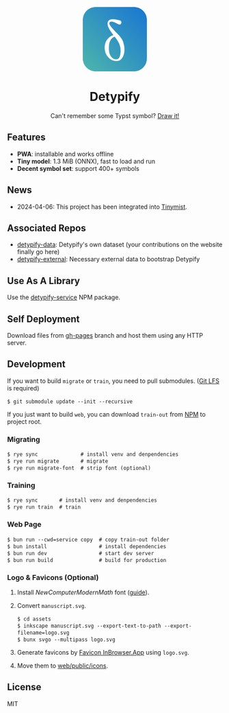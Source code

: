 <div align="center">
    <img src="./assets/logo.svg" alt="logo" width="150"/>
    <h1>Detypify</h1>
    <p>
        Can't remember some Typst symbol?
        <a href="https://detypify.quarticcat.com/">Draw it!</a>
    </p>
</div>

## Features

- **PWA**: installable and works offline
- **Tiny model**: 1.3 MiB (ONNX), fast to load and run
- **Decent symbol set**: support 400+ symbols

## News

- 2024-04-06: This project has been integrated into [Tinymist](https://github.com/Myriad-Dreamin/tinymist).

## Associated Repos

- [detypify-data](https://github.com/QuarticCat/detypify-data): Detypify's own dataset (your contributions on the website finally go here)
- [detypify-external](https://github.com/QuarticCat/detypify-external): Necessary external data to bootstrap Detypify

## Use As A Library

Use the [detypify-service](https://www.npmjs.com/package/detypify-service) NPM package.

## Self Deployment

Download files from [gh-pages](https://github.com/QuarticCat/detypify/tree/gh-pages) branch and host them using any HTTP server.

## Development

If you want to build `migrate` or `train`, you need to pull submodules. ([Git LFS](https://git-lfs.com/) is required)

```console
$ git submodule update --init --recursive
```

If you just want to build `web`, you can download `train-out` from [NPM](https://www.npmjs.com/package/detypify-service?activeTab=code) to project root.

### Migrating

```console
$ rye sync              # install venv and denpendencies
$ rye run migrate       # migrate
$ rye run migrate-font  # strip font (optional)
```

### Training

```console
$ rye sync       # install venv and denpendencies
$ rye run train  # train
```

### Web Page

```console
$ bun run --cwd=service copy  # copy train-out folder
$ bun install                 # install dependencies
$ bun run dev                 # start dev server
$ bun run build               # build for production
```

### Logo & Favicons (Optional)

1. Install *NewComputerModernMath* font ([guide](https://wiki.archlinux.org/title/TeX_Live#Making_fonts_available_to_Fontconfig)).

1. Convert `manuscript.svg`.

    ```console
    $ cd assets
    $ inkscape manuscript.svg --export-text-to-path --export-filename=logo.svg
    $ bunx svgo --multipass logo.svg
    ```

1. Generate favicons by [Favicon InBrowser.App](https://favicon.inbrowser.app/tools/favicon-generator) using `logo.svg`.

1. Move them to [web/public/icons](web/public/icons).

## License

MIT
